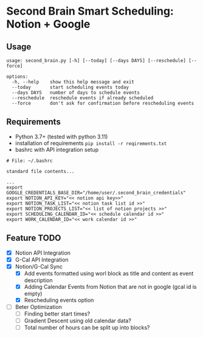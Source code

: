 # Second Brain Smart Scheduling: Notion + Google

## Usage
```
usage: second_brain.py [-h] [--today] [--days DAYS] [--reschedule] [--force]

options:
  -h, --help    show this help message and exit
  --today       start scheduling events today
  --days DAYS   number of days to schedule events
  --reschedule  reschedule events if already scheduled
  --force       don't ask for confirmation before rescheduling events
```

## Requirements
 - Python 3.7+ (tested with python 3.11)
 - installation of requirements `pip install -r reqirements.txt`
 - bashrc with API integration setup
```
# File: ~/.bashrc

standard file contents...

...
export GOOGLE_CREDENTIALS_BASE_DIR="/home/user/.second_brain_credentials" 
export NOTION_API_KEY="<< notion api key>>"
export NOTION_TASK_LIST="<< notion task list id >>"
export NOTION_PROJECTS_LIST="<< list of notion projects >>"
export SCHEDULING_CALENDAR_ID="<< schedule calendar id >>"
export WORK_CALENDAR_ID="<< work calendar id >>"
```

## Feature TODO
- [x] Notion API Integration
- [x] G-Cal API Integration
- [x] Notion/G-Cal Sync
  - [x] Add events formatted using worl block as title and content as event description
  - [x] Adding Calendar Events from Notion that are not in google (gcal id is empty)
  - [x] Rescheduling events option
- [ ] Beter Optimization 
  - [ ] Finding better start times?
  - [ ] Gradient Descent using old calendar data?
  - [ ] Total number of hours can be split up into blocks?
